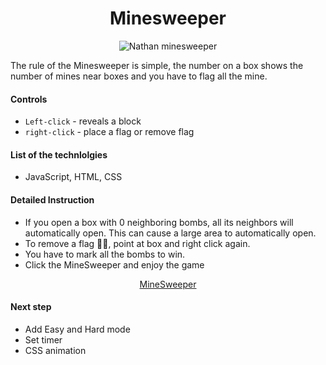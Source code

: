 <h1 align="center">Minesweeper</h1>

<p align="center"><img src="https://i.imgur.com/5d0jjKF.png" alt="Nathan minesweeper"></p>

The rule of the Minesweeper is simple, the number on a box shows the number of mines near boxes and you have to flag all the mine.

#### Controls

- `Left-click` - reveals a block
- `right-click` - place a flag or remove flag

#### List of the technlolgies

- JavaScript, HTML, CSS

#### Detailed Instruction

- If you open a box with 0 neighboring bombs, all its neighbors will automatically open. This can cause a large area to automatically open.
- To remove a flag 🏳️‍🌈, point at box and right click again.
- You have to mark all the bombs to win.
- Click the MineSweeper and enjoy the game

<a href="https://nathansjang.github.io/Minesweeper/"><p align="center">MineSweeper</p></a>

#### Next step

- Add Easy and Hard mode
- Set timer
- CSS animation

